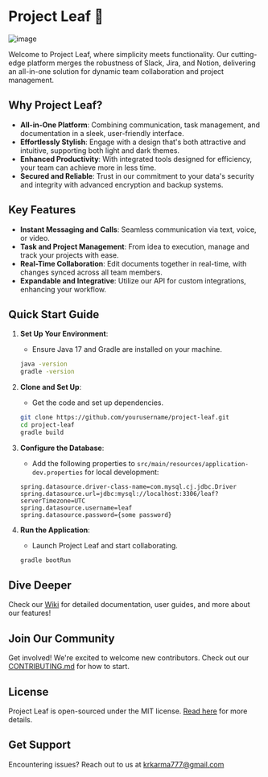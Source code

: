 # Project Leaf 🍃
![image](https://github.com/krkarma777/Leaf/assets/149022496/541c8121-3102-46bd-bdb3-dd25936559b2)

Welcome to Project Leaf, where simplicity meets functionality. Our cutting-edge platform merges the robustness of Slack, Jira, and Notion, delivering an all-in-one solution for dynamic team collaboration and project management.

## Why Project Leaf?
- **All-in-One Platform**: Combining communication, task management, and documentation in a sleek, user-friendly interface.
- **Effortlessly Stylish**: Engage with a design that's both attractive and intuitive, supporting both light and dark themes.
- **Enhanced Productivity**: With integrated tools designed for efficiency, your team can achieve more in less time.
- **Secured and Reliable**: Trust in our commitment to your data's security and integrity with advanced encryption and backup systems.

## Key Features

- **Instant Messaging and Calls**: Seamless communication via text, voice, or video.
- **Task and Project Management**: From idea to execution, manage and track your projects with ease.
- **Real-Time Collaboration**: Edit documents together in real-time, with changes synced across all team members.
- **Expandable and Integrative**: Utilize our API for custom integrations, enhancing your workflow.

## Quick Start Guide

1. **Set Up Your Environment**:
   - Ensure Java 17 and Gradle are installed on your machine.
   ```bash
   java -version
   gradle -version
   ```

2. **Clone and Set Up**:
   - Get the code and set up dependencies.
   ```bash
   git clone https://github.com/yourusername/project-leaf.git
   cd project-leaf
   gradle build
   ```

3. **Configure the Database**:
   - Add the following properties to `src/main/resources/application-dev.properties` for local development:
   ```properties
   spring.datasource.driver-class-name=com.mysql.cj.jdbc.Driver
   spring.datasource.url=jdbc:mysql://localhost:3306/leaf?serverTimezone=UTC
   spring.datasource.username=leaf
   spring.datasource.password={some password}
   ```

4. **Run the Application**:
   - Launch Project Leaf and start collaborating.
   ```bash
   gradle bootRun
   ```

## Dive Deeper

Check our [Wiki](https://github.com/krkarma777/Leaf/wiki) for detailed documentation, user guides, and more about our features!

## Join Our Community

Get involved! We're excited to welcome new contributors. Check out our [CONTRIBUTING.md](https://github.com/krkarma777/Leaf/blob/master/CONTRIBUTING.md) for how to start.

## License

Project Leaf is open-sourced under the MIT license. [Read here](https://github.com/krkarma777/Leaf/blob/master/LICENSE) for more details.

## Get Support

Encountering issues? Reach out to us at krkarma777@gmail.com
